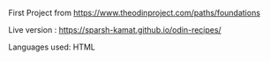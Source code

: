 First Project from  https://www.theodinproject.com/paths/foundations


Live version : https://sparsh-kamat.github.io/odin-recipes/


Languages used: HTML
